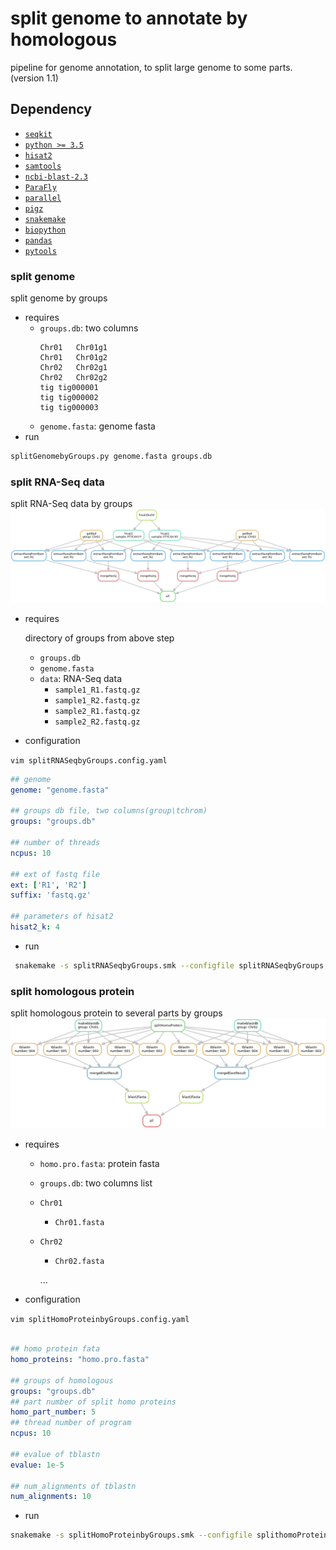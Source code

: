 # split genome to annotate by homologous
pipeline for genome annotation, to split large genome to some parts.(version 1.1)
## Dependency
- [`seqkit`](https://github.com/shenwei356/seqkit)
- [`python >= 3.5`](https://python.org)
- [`hisat2`](https://github.com/DaehwanKimLab/hisat2)
- [`samtools`](https://github.com/samtools/samtools)
- [`ncbi-blast-2.3`](ftp://ftp.ncbi.nlm.nih.gov/blast/executables/blast+/2.3.0/)
- [`ParaFly`](http://parafly.sourceforge.net/)
- [`parallel`](https://www.gnu.org/software/parallel/)
- [`pigz`](http://zlib.net/pigz/)
- [`snakemake`](https://snakemake.readthedocs.io/en/stable/getting_started/installation.html)
- [`biopython`](https://biopython.org/)
- [`pandas`](https://pandas.pydata.org/)
- [`pytools`](https://documen.tician.de/pytools/)
### split genome
split genome by groups
- requires
    - `groups.db`: two columns
        ```text
        Chr01   Chr01g1
        Chr01   Chr01g2
        Chr02   Chr02g1
        Chr02   Chr02g2
        tig tig000001
        tig tig000002
        tig tig000003
        ```
    - `genome.fasta`: genome fasta
- run
```bash
splitGenomebyGroups.py genome.fasta groups.db
```
### split RNA-Seq data
split RNA-Seq data by groups
![splitRNASeqbyGroups](splitRNASeqbyGroups.png)
- requires
  
    directory of groups from above step

    - `groups.db`
    - `genome.fasta`
    - `data`: RNA-Seq data
        - `sample1_R1.fastq.gz`
        - `sample1_R2.fastq.gz`
        - `sample2_R1.fastq.gz`
        - `sample2_R2.fastq.gz`

- configuration
  
`vim splitRNASeqbyGroups.config.yaml`
```yaml
## genome 
genome: "genome.fasta"

## groups db file, two columns(group\tchrom)
groups: "groups.db"

## number of threads
ncpus: 10

## ext of fastq file 
ext: ['R1', 'R2']
suffix: 'fastq.gz'

## parameters of hisat2 
hisat2_k: 4
```
- run
```bash
 snakemake -s splitRNASeqbyGroups.smk --configfile splitRNASeqbyGroups.config.yaml -j 10 --cluster "qsub -l nodes=1:ppn={threads} -j oe -q workq -V" 
```

### split homologous protein
split homologous protein to several parts by groups
![splitHomoProtein](splitHomoProteinbyGroups.png)
- requires
  
    - `homo.pro.fasta`: protein fasta
    - `groups.db`: two columns list 
    - `Chr01`
        - `Chr01.fasta`
    - `Chr02`
        - `Chr02.fasta`
    
        ...

- configuration

`vim splitHomoProteinbyGroups.config.yaml`
```yaml

## homo protein fata
homo_proteins: "homo.pro.fasta"

## groups of homologous 
groups: "groups.db"
## part number of split homo proteins
homo_part_number: 5
## thread number of program
ncpus: 10

## evalue of tblastn
evalue: 1e-5

## num_alignments of tblastn
num_alignments: 10
```
- run
```bash
snakemake -s splitHomoProteinbyGroups.smk --configfile splithomoProteinbyGroups.config.yaml -j 10 --cluster "qsub -l nodes=1:ppn={threads} -q workq -j oe -V"
```
